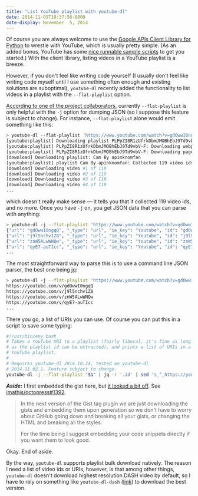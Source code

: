 ```yaml
---
title: "List YouTube playlist with youtube-dl"
date: 2014-11-05T10:37:58-0800
date-display: November  5, 2014
---
```

Of course you are always welcome to use the [Google APIs Client Library for Python](https://developers.google.com/api-client-library/python/) to wrestle with YouTube, which is usually pretty simple. (As an added bonus, YouTube has some [nice runnable sample scripts](https://developers.google.com/youtube/v3/code_samples/) to get you started.) With the client library, listing videos in a YouTube playlist is a breeze.

However, if you don't feel like writing code yourself (I usually don't feel like writing code myself until I use something often enough and existing solutions are suboptimal), `youtube-dl` recently added the functionality to list videos in a playlist with the `--flat-playlist` option.

[According to one of the project collaborators](https://github.com/rg3/youtube-dl/issues/4003#issuecomment-60322630), currently `--flat-playlist` is only helpful with the `-j` option for dumping JSON (so I suppose this feature is subject to change). For instance, `--flat-playlist` alone would emit something like this:

```bash
> youtube-dl --flat-playlist 'https://www.youtube.com/watch?v=gdOwwI0ngqQ&list=PLPpZI8R1zUfrkDbmJMOBhEbJ9Td9vbV-F'
[youtube:playlist] Downloading playlist PLPpZI8R1zUfrkDbmJMOBhEbJ9Td9vbV-F - add --no-playlist to just download video gdOwwI0ngqQ
[youtube:playlist] PLPpZI8R1zUfrkDbmJMOBhEbJ9Td9vbV-F: Downloading webpage
[youtube:playlist] PLPpZI8R1zUfrkDbmJMOBhEbJ9Td9vbV-F: Downloading page #1
[download] Downloading playlist: Cam By apinknomfan
[youtube:playlist] playlist Cam By apinknomfan: Collected 119 video ids (downloading 119 of them)
[download] Downloading video #1 of 119
[download] Downloading video #2 of 119
[download] Downloading video #3 of 119
[download] Downloading video #4 of 119
...
```

which doesn't really make sense — it tells you that it collected 119 video ids, and no more. Once you have `-j` on, you get JSON data that you can parse with anything:

```bash
> youtube-dl -j --flat-playlist 'https://www.youtube.com/watch?v=gdOwwI0ngqQ&list=PLPpZI8R1zUfrkDbmJMOBhEbJ9Td9vbV-F'
{"url": "gdOwwI0ngqQ", "_type": "url", "ie_key": "Youtube", "id": "gdOwwI0ngqQ"}
{"url": "j9l5nchv1Z8", "_type": "url", "ie_key": "Youtube", "id": "j9l5nchv1Z8"}
{"url": "znW5ALwWNQw", "_type": "url", "ie_key": "Youtube", "id": "znW5ALwWNQw"}
{"url": "qyE7-auTIcc", "_type": "url", "ie_key": "Youtube", "id": "qyE7-auTIcc"}
...
```

The most straightforward way to parse this is to use a command line JSON parser, the best one being [jq](https://github.com/stedolan/jq):

```bash
> youtube-dl -j --flat-playlist 'https://www.youtube.com/watch?v=gdOwwI0ngqQ&list=PLPpZI8R1zUfrkDbmJMOBhEbJ9Td9vbV-F' | jq -r '.id' | sed 's_^_https://youtube.com/v/_'
https://youtube.com/v/gdOwwI0ngqQ
https://youtube.com/v/j9l5nchv1Z8
https://youtube.com/v/znW5ALwWNQw
https://youtube.com/v/qyE7-auTIcc
...
```

There you go, a list of URIs you can use. Of course you can put this in a script to save some typing:

```bash
#!/usr/bin/env bash
# Takes a YouTube URI to a playlist (fairly liberal, it's fine as long
# as the playlist id can be extracted), and prints a list of URIs in a
# YouTube playlist.
#
# Requires youtube-dl 2014.10.24, tested on youtube-dl
# 2014.11.02.1. Feature subject to change.
youtube-dl -j --flat-playlist "$1" | jq -r '.id' | sed 's_^_https://youtube.com/v/_'
```

**_Aside:_** I first embedded the gist here, but [it looked a bit off](https://i.imgur.com/m3cr0Im.png). See [imathis/octopress#1392](https://github.com/imathis/octopress/issues/1392).

> In the next version of the Gist tag plugin we are just downloading the gists and embedding them upon generation so we don't have to worry about GitHub going down and breaking all your gists, or changing the HTML and breaking all the styles.
>
> For the time being I suggest embedding your code snippets directly if you want them to look good.

Okay. End of aside.

By the way, `youtube-dl` supports playlist bulk download natively. The reason I need a list of video ids or URIs, however, is that among other things, `youtube-dl` doesn't download highest resolution DASH video by default, so I have to rely on something like `youtube-dl-dash` ([link](https://github.com/zmwangx/sh/blob/master/youtube-dl-dash)) to download the best version.
